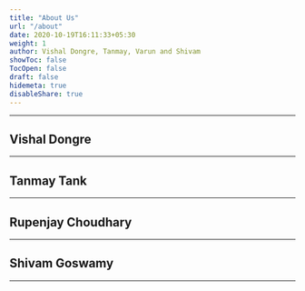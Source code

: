 ```yaml
---
title: "About Us"
url: "/about"
date: 2020-10-19T16:11:33+05:30
weight: 1
author: Vishal Dongre, Tanmay, Varun and Shivam
showToc: false
TocOpen: false
draft: false
hidemeta: true
disableShare: true
---
```


---

## Vishal Dongre 

---
## Tanmay Tank

---
## Rupenjay Choudhary

---
## Shivam Goswamy

---
